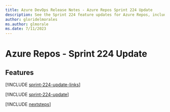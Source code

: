 ```yaml
---
title: Azure DevOps Release Notes - Azure Repos Sprint 224 Update
description: See the Sprint 224 feature updates for Azure Repos, including next steps.
author: gloridelmorales
ms.author: glmorale
ms.date: 7/11/2023
---
```


# Azure Repos - Sprint 224 Update

## Features

[!INCLUDE [sprint-224-update-links](../includes/repos/sprint-224-update-links.md)]

[!INCLUDE [sprint-224-update](../includes/repos/sprint-224-update.md)]

[!INCLUDE [nextsteps](../includes/nextsteps.md)]
